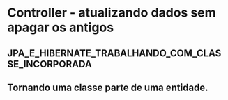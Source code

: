 # Controller - atualizando dados sem apagar os antigos
## JPA_E_HIBERNATE_TRABALHANDO_COM_CLASSE_INCORPORADA
## Tornando uma classe parte de uma entidade.